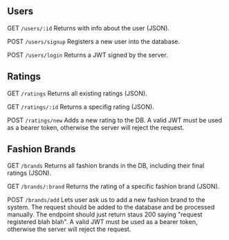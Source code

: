 ## Users

GET `/users/:id`
Returns with info about the user (JSON).

POST `/users/signup`
Registers a new user into the database.

POST `/users/login`
Returns a JWT signed by the server.

## Ratings

GET `/ratings`
Returns all existing ratings (JSON).

GET `/ratings/:id`
Returns a specifig rating (JSON).

POST `/ratings/new`
Adds a new rating to the DB.
A valid JWT must be used as a bearer token,
otherwise the server will reject the request.

## Fashion Brands

GET `/brands`
Returns all fashion brands in the DB, including their final ratings (JSON).

GET `/brands/:brand`
Returns the rating of a specific fashion brand (JSON).

POST `/brands/add`
Lets user ask us to add a new fashion brand to the system.
The request should be added to the database and be processed manually.
The endpoint should just return staus 200 saying "request registered blah blah".
A valid JWT must be used as a bearer token,
otherwise the server will reject the request.
